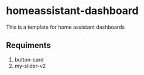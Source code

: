 # homeassistant-dashboard
This is a template for home assistant dashboards

## Requiments
1. button-card
2. my-slider-v2

